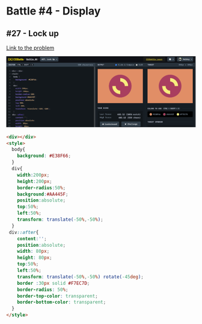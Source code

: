 # Battle #4 - Display

## #27 - Lock up

[Link to the problem](https://cssbattle.dev/play/27)

![result](./images/lock_up.png)

```html
<div></div>
<style>
  body{
    background: #E38F66;
  }
  div{
    width:200px;
    height:200px; 
    border-radius:50%;
    background:#AA445F;
    position:absolute;
    top:50%;
    left:50%;
    transform: translate(-50%,-50%);
  }
 div::after{
    content:'';
    position:absolute;
    width: 80px;
    height: 80px;
    top:50%;
    left:50%;
    transform: translate(-50%,-50%) rotate(-45deg);
    border :30px solid #F7EC7D;
    border-radius: 50%;
    border-top-color: transparent;  
    border-bottom-color: transparent;      
  }
</style>
```